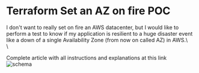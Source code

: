 # Terraform Set an AZ on fire POC

I don't want to really set on fire an AWS datacenter, but I would like to perform a test to know if my application is resilient to a huge disaster event like a down of a single Availability Zone (from now on called AZ) in AWS.\  
\

Complete article with all instructions and explanations at this link
\
![schema](https://raw.githubusercontent.com/giuseppeborgese/terraform-set-an-az-on-fire-poc/master/diagram.jpg)
